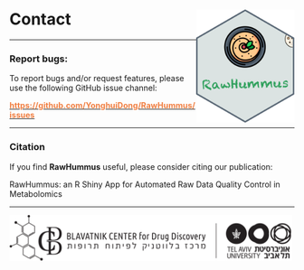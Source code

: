 # Contact &nbsp;<img src='pix/logo.png' align="right" height="200"/>

------

### Report bugs:

To report bugs and/or request features, please use the following GitHub issue channel: 

[<b><span style="color:#F17F42">https://github.com/YonghuiDong/RawHummus/issues</span></b>](https://github.com/YonghuiDong/RawHummus/issues)

------

### Citation

If you find **RawHummus** useful, please consider citing our publication:

RawHummus: an R Shiny App for Automated Raw Data Quality Control in Metabolomics


------
<a href= 'https://bcdd.tau.ac.il/'><img src='pix/Tau.png' alt='TAU' title='Tel Aviv University' width='500'/></a>
